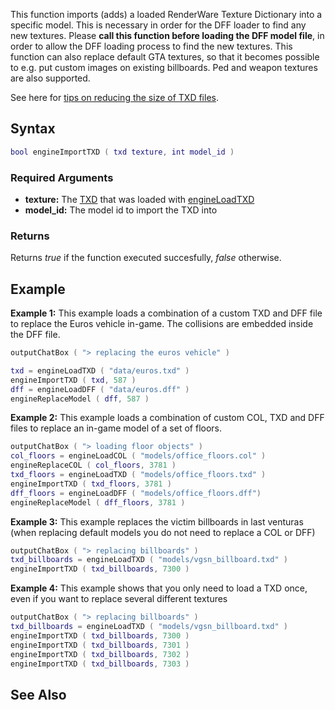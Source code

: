 This function imports (adds) a loaded RenderWare Texture Dictionary into a specific model. This is necessary in order for the DFF loader to find any new textures. Please **call this function before loading the DFF model file**, in order to allow the DFF loading process to find the new textures. This function can also replace default GTA textures, so that it becomes possible to e.g. put custom images on existing billboards. Ped and weapon textures are also supported.

See here for [tips on reducing the size of TXD files](/docs/optimize_custom_txd.md "wikilink").

Syntax
------

``` lua
bool engineImportTXD ( txd texture, int model_id ) 
```

### Required Arguments

-   **texture:** The [TXD](/docs/txd.md "wikilink") that was loaded with [engineLoadTXD](/engineLoadTXD.md "wikilink")
-   **model\_id:** The model id to import the TXD into

### Returns

Returns *true* if the function executed succesfully, *false* otherwise.

Example
-------

**Example 1:** This example loads a combination of a custom TXD and DFF file to replace the Euros vehicle in-game. The collisions are embedded inside the DFF file.

``` lua
outputChatBox ( "> replacing the euros vehicle" )

txd = engineLoadTXD ( "data/euros.txd" )
engineImportTXD ( txd, 587 )
dff = engineLoadDFF ( "data/euros.dff" )
engineReplaceModel ( dff, 587 )
```

**Example 2:** This example loads a combination of custom COL, TXD and DFF files to replace an in-game model of a set of floors.

``` lua
outputChatBox ( "> loading floor objects" )
col_floors = engineLoadCOL ( "models/office_floors.col" )
engineReplaceCOL ( col_floors, 3781 )
txd_floors = engineLoadTXD ( "models/office_floors.txd" )
engineImportTXD ( txd_floors, 3781 )
dff_floors = engineLoadDFF ( "models/office_floors.dff")
engineReplaceModel ( dff_floors, 3781 )
```

**Example 3:** This example replaces the victim billboards in last venturas (when replacing default models you do not need to replace a COL or DFF)

``` lua
outputChatBox ( "> replacing billboards" )
txd_billboards = engineLoadTXD ( "models/vgsn_billboard.txd" )
engineImportTXD ( txd_billboards, 7300 )
```

**Example 4:** This example shows that you only need to load a TXD once, even if you want to replace several different textures

``` lua
outputChatBox ( "> replacing billboards" )
txd_billboards = engineLoadTXD ( "models/vgsn_billboard.txd" )
engineImportTXD ( txd_billboards, 7300 )
engineImportTXD ( txd_billboards, 7301 )
engineImportTXD ( txd_billboards, 7302 )
engineImportTXD ( txd_billboards, 7303 )
```

See Also
--------

